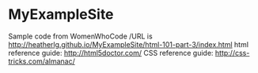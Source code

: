 # MyExampleSite
Sample code from WomenWhoCode
/URL is http://heatherlg.github.io/MyExampleSite/html-101-part-3/index.html
html reference guide:  http://html5doctor.com/
CSS reference guide:   http://css-tricks.com/almanac/
